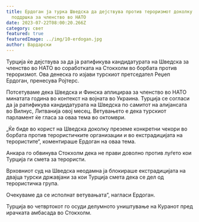 ```yaml
---
title: Ердоган ја турка Шведска да дејствува против тероризмот доколку сака
  поддршка за членство во НАТО
date: 2023-07-22T08:00:20.266Z
category: свет
featured: true
featuredImage: ../img/10-erdogan.jpg
author: Вардарски
---
```

Турција ќе дејствува за да ја ратификува кандидатурата на Шведска за членство во НАТО во соработката на Стокхолм во борбата против тероризмот. Ова денеска го изјави турскиот претседател Реџеп Ердоган, пренесува Ројтерс.

Потсетуваме дека Шведска и Финска аплицираа за членство во НАТО минатата година во контекст на војната во Украина. Турција се согласи да ја ратификува кандидатурата на Шведска по самитот на алијансата во Вилнус, Литванија овој месец. Ветувањето е дека турскиот парламент ќе гласа за оваа тема во октомври.

„Ќе биде во корист на Шведска доколку преземе конкретни чекори во борбата против терористичките организации и во екстрадицијата на терористите“, коментираше Ердоган на оваа тема.

Анкара го обвинува Стокхолм дека не прави доволно против луѓето кои Турција ги смета за терористи.

Врховниот суд на Шведска неодамна ја блокираше екстрадицијата на двајца турски државјани за кои Турција смета дека се дел од терористичка група.

Очекуваме да се исполнат ветувањата“, нагласи Ердоган.

Турција во четвртокот го осуди делумното уништување на Куранот пред ирачката амбасада во Стокхолм.